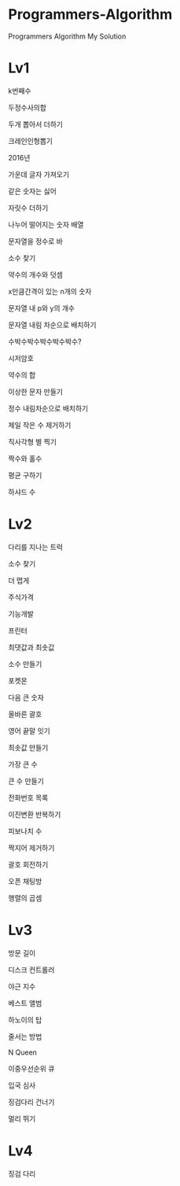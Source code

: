 # Programmers-Algorithm
Programmers Algorithm My Solution

# Lv1

k번째수

두정수사의합

두개 뽑아서 더하기

크레인인형뽑기

2016년

가운데 글자 가져오기

같은 숫자는 싫어

자릿수 더하기

나누어 떨어지는 숫자 배열

문자열을 정수로 바

소수 찾기

약수의 개수와 덧셈 

x만큼간격이 있는 n개의 숫자 

문자열 내 p와 y의 개수 

문자열 내림 차순으로 배치하기 

수박수박수박수박수박수? 

시저암호 

약수의 합 

이상한 문자 만들기 

정수 내림차순으로 배치하기 

제일 작은 수 제거하기 

직사각형 별 찍기 

짝수와 홀수 

평균 구하기 

하샤드 수 

# Lv2

다리를 지나는 트럭

소수 찾기

더 맵게

주식가격

기능개발

프린터

최댓값과 최솟값

소수 만들기

포켓몬

다음 큰 숫자

올바른 괄호

영어 끝말 잇기

최솟값 만들기

가장 큰 수

큰 수 만들기

전화번호 목록

이진변환 반복하기

피보나치 수 

짝지어 제거하기 

괄호 회전하기 

오픈 채팅방

행렬의 곱셈 

# Lv3

방문 길이

디스크 컨트롤러

야근 지수

베스트 앨범

하노이의 탑

줄서는 방법

N Queen

이중우선순위 큐

입국 심사

징검다리 건너기 

멀리 뛰기 

# Lv4

징검 다리 
